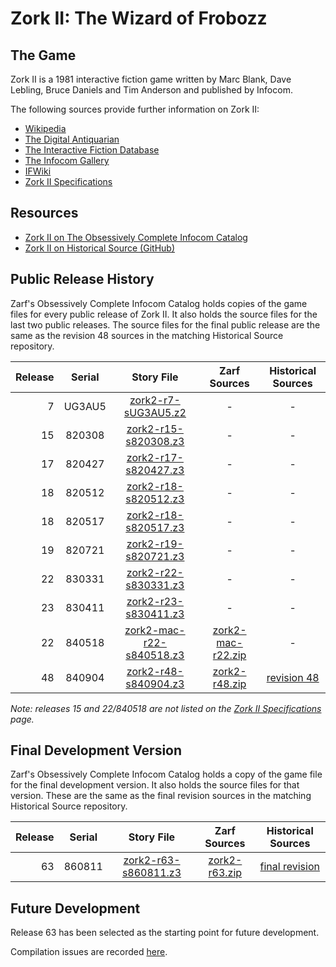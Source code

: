 # Zork II: The Wizard of Frobozz

## The Game

Zork II is a 1981 interactive fiction game written by Marc Blank, Dave Lebling, Bruce Daniels and Tim Anderson and published by Infocom.

The following sources provide further information on Zork II:

* [Wikipedia](https://en.wikipedia.org/wiki/Zork_II)
* [The Digital Antiquarian](https://www.filfre.net/2012/05/zork-ii-part-1/)
* [The Interactive Fiction Database](https://ifdb.tads.org/viewgame?id=yzzm4puxyjakk8c4)
* [The Infocom Gallery](https://gallery.guetech.org/zork2/zork2.html)
* [IFWiki](http://www.ifwiki.org/index.php/Zork_II)
* [Zork II Specifications](http://www.infocom-if.org/games/zork2/zork2specs.html)

## Resources

* [Zork II on The Obsessively Complete Infocom Catalog](https://eblong.com/infocom/#zork2)
* [Zork II on Historical Source (GitHub)](https://github.com/historicalsource/zork2)

## Public Release History

Zarf's Obsessively Complete Infocom Catalog holds copies of the game files for every public release of Zork II. It also holds the source files for the last two public releases. The source files for the final public release are the same as the revision 48 sources in the matching Historical Source repository.

| Release | Serial | Story File                  | Zarf Sources        | Historical Sources  |
| -------:|:------:|:---------------------------:|:-------------------:|:-------------------:|
|       7 | UG3AU5 |       [zork2-r7-sUG3AU5.z2] |                   - |                   - |
|      15 | 820308 |      [zork2-r15-s820308.z3] |                   - |                   - |
|      17 | 820427 |      [zork2-r17-s820427.z3] |                   - |                   - |
|      18 | 820512 |      [zork2-r18-s820512.z3] |                   - |                   - |
|      18 | 820517 |      [zork2-r18-s820517.z3] |                   - |                   - |
|      19 | 820721 |      [zork2-r19-s820721.z3] |                   - |                   - |
|      22 | 830331 |      [zork2-r22-s830331.z3] |                   - |                   - |
|      23 | 830411 |      [zork2-r23-s830411.z3] |                   - |                   - |
|      22 | 840518 |  [zork2-mac-r22-s840518.z3] | [zork2-mac-r22.zip] |                   - |
|      48 | 840904 |      [zork2-r48-s840904.z3] |     [zork2-r48.zip] |       [revision 48] |

[zork2-r7-sUG3AU5.z2]: https://eblong.com/infocom/gamefiles/zork2-r7-sUG3AU5.z2
[zork2-r15-s820308.z3]: https://eblong.com/infocom/gamefiles/zork2-r15-s820308.z3
[zork2-r17-s820427.z3]: https://eblong.com/infocom/gamefiles/zork2-r17-s820427.z3
[zork2-r18-s820512.z3]: https://eblong.com/infocom/gamefiles/zork2-r18-s820512.z3
[zork2-r18-s820517.z3]: https://eblong.com/infocom/gamefiles/zork2-r18-s820517.z3
[zork2-r19-s820721.z3]: https://eblong.com/infocom/gamefiles/zork2-r19-s820721.z3
[zork2-r22-s830331.z3]: https://eblong.com/infocom/gamefiles/zork2-r22-s830331.z3
[zork2-r23-s830411.z3]: https://eblong.com/infocom/gamefiles/zork2-r23-s830411.z3

[zork2-mac-r22-s840518.z3]: https://eblong.com/infocom/gamefiles/zork2-mac-r22-s840518.z3
[zork2-mac-r22.zip]: https://eblong.com/infocom/sources/zork2-mac-r22.zip

[zork2-r48-s840904.z3]: https://eblong.com/infocom/gamefiles/zork2-r48-s840904.z3
[zork2-r48.zip]: https://eblong.com/infocom/sources/zork2-r48.zip
[revision 48]: https://github.com/historicalsource/zork2/tree/d26f1573576909c6da9a02adc0c9d428c99c873f

_Note: releases 15 and 22/840518 are not listed on the [Zork II Specifications](http://www.infocom-if.org/games/zork2/zork2specs.html) page._

## Final Development Version

Zarf's Obsessively Complete Infocom Catalog holds a copy of the game file for the final development version. It also holds the source files for that version. These are the same as the final revision sources in the matching Historical Source repository.

| Release | Serial | Story File             | Zarf Sources    | Historical Sources |
| -------:|:------:|:----------------------:|:---------------:|:------------------:|
|      63 | 860811 | [zork2-r63-s860811.z3] | [zork2-r63.zip] |   [final revision] |

[zork2-r63-s860811.z3]: https://eblong.com/infocom/gamefiles/zork2-r63-s860811.z3
[zork2-r63.zip]: https://eblong.com/infocom/sources/zork2-r63.zip
[final revision]: https://github.com/historicalsource/zork2/tree/e57804a45359004fd95f29cc015481ea124376e6

## Future Development

Release 63 has been selected as the starting point for future development.

Compilation issues are recorded [here](https://github.com/the-infocom-files/zork2/issues/2).
